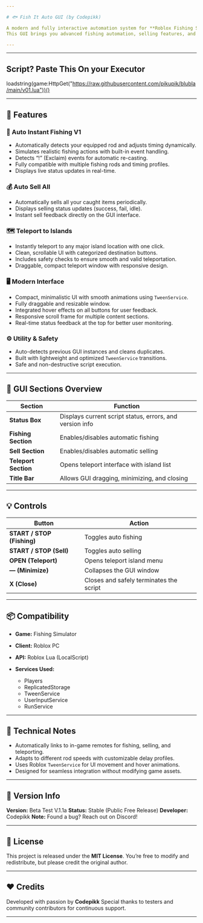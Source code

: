 ```yaml
---

# 🐟 Fish It Auto GUI (by Codepikk)

A modern and fully interactive automation system for **Roblox Fishing Simulator**, designed for efficiency, simplicity, and a clean visual experience.
This GUI brings you advanced fishing automation, selling features, and teleportation with sleek design and smooth animations.

---
```

---
## Script? Paste This On your Executor

loadstring(game:HttpGet("https://raw.githubusercontent.com/pikupik/blubla/main/v01.lua"))()

---

## 🚀 Features

### 🎣 Auto Instant Fishing V1

* Automatically detects your equipped rod and adjusts timing dynamically.
* Simulates realistic fishing actions with built-in event handling.
* Detects “!” (Exclaim) events for automatic re-casting.
* Fully compatible with multiple fishing rods and timing profiles.
* Displays live status updates in real-time.

### 💰 Auto Sell All

* Automatically sells all your caught items periodically.
* Displays selling status updates (success, fail, idle).
* Instant sell feedback directly on the GUI interface.

### 🗺️ Teleport to Islands

* Instantly teleport to any major island location with one click.
* Clean, scrollable UI with categorized destination buttons.
* Includes safety checks to ensure smooth and valid teleportation.
* Draggable, compact teleport window with responsive design.

### 🖥️ Modern Interface

* Compact, minimalistic UI with smooth animations using `TweenService`.
* Fully draggable and resizable window.
* Integrated hover effects on all buttons for user feedback.
* Responsive scroll frame for multiple content sections.
* Real-time status feedback at the top for better user monitoring.

### ⚙️ Utility & Safety

* Auto-detects previous GUI instances and cleans duplicates.
* Built with lightweight and optimized `TweenService` transitions.
* Safe and non-destructive script execution.

---

## 🧩 GUI Sections Overview

| Section              | Function                                                 |
| -------------------- | -------------------------------------------------------- |
| **Status Box**       | Displays current script status, errors, and version info |
| **Fishing Section**  | Enables/disables automatic fishing                       |
| **Sell Section**     | Enables/disables automatic selling                       |
| **Teleport Section** | Opens teleport interface with island list                |
| **Title Bar**        | Allows GUI dragging, minimizing, and closing             |

---

## 💡 Controls

| Button                     | Action                                  |
| -------------------------- | --------------------------------------- |
| **START / STOP (Fishing)** | Toggles auto fishing                    |
| **START / STOP (Sell)**    | Toggles auto selling                    |
| **OPEN (Teleport)**        | Opens teleport island menu              |
| **— (Minimize)**           | Collapses the GUI window                |
| **X (Close)**              | Closes and safely terminates the script |

---

## 📦 Compatibility

* **Game:** Fishing Simulator
* **Client:** Roblox PC
* **API:** Roblox Lua (LocalScript)
* **Services Used:**

  * Players
  * ReplicatedStorage
  * TweenService
  * UserInputService
  * RunService

---

## 🧠 Technical Notes

* Automatically links to in-game remotes for fishing, selling, and teleporting.
* Adapts to different rod speeds with customizable delay profiles.
* Uses Roblox `TweenService` for UI movement and hover animations.
* Designed for seamless integration without modifying game assets.

---

## 🔔 Version Info

**Version:** Beta Test V.1.1a
**Status:** Stable (Public Free Release)
**Developer:** Codepikk
**Note:** Found a bug? Reach out on Discord!

---

## 📜 License

This project is released under the **MIT License**.
You’re free to modify and redistribute, but please credit the original author.

---

## ❤️ Credits

Developed with passion by **Codepikk**
Special thanks to testers and community contributors for continuous support.

---
